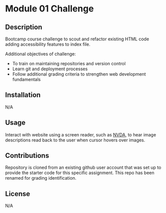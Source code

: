 # Module 01 Challenge

## Description

Bootcamp course challenge to scout and refactor existing HTML code adding accessibility features to index file. 

Additional objectives of challenge: 

- To train on maintaining repositories and version control 
- Learn git and deployment processes
- Follow additional grading criteria to strengthen web development fundamentals

## Installation

N/A

## Usage

Interact with website using a screen reader, such as [NVDA](https://www.nvaccess.org/download/), to hear image descriptions read back to the user when cursor hovers over images.

## Contributions

Repository is cloned from an existing github user account that was set up to provide the starter code for this specific assignment. This repo has been renamed for grading identification.

## License

N/A
